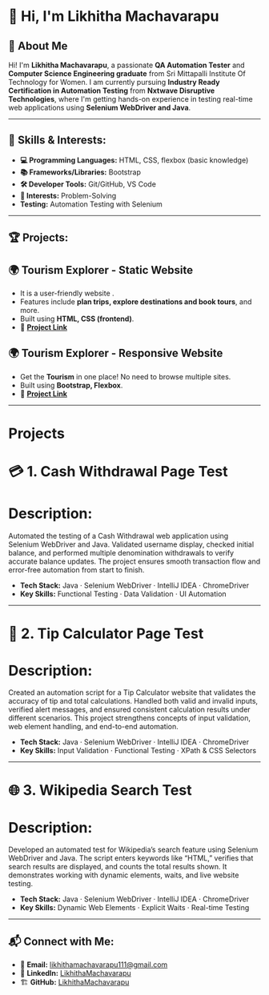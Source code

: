# 👋 Hi, I'm **Likhitha Machavarapu**

## 📌 About Me
Hi! I'm **Likhitha Machavarapu**, a passionate **QA Automation Tester** and **Computer Science Engineering graduate** from Sri Mittapalli Institute Of Technology for Women.
I am currently pursuing **Industry Ready Certification in Automation Testing** from **Nxtwave Disruptive Technologies**, where I'm getting hands-on experience in testing real-time web applications using **Selenium WebDriver and Java**.

---
## 🚀 Skills & Interests:

- **💻 Programming Languages:** HTML, CSS, flexbox (basic knowledge)  
- **📚 Frameworks/Libraries:** Bootstrap    
- **🛠️ Developer Tools:** Git/GitHub, VS Code 
- **🎯 Interests:** Problem-Solving
- **Testing:** Automation Testing with Selenium

---
## 🏆 Projects:

## 🌍 Tourism Explorer - Static Website
- It is a user-friendly website .
- Features include **plan trips, explore destinations and book tours**, and more.
- Built using **HTML, CSS (frontend)**.
- 🔗 **[Project Link](https://github.com/LikhithaMachavarapu11/Static-Website.git)**

## 🌍 Tourism Explorer - Responsive Website
- Get the **Tourism** in one place! No need to browse multiple sites.
- Built using **Bootstrap, Flexbox**.
- 🔗 **[Project Link](https://github.com/LikhithaMachavarapu11/Responsive-Website.git)**

---

# Projects

# 💳 1. Cash Withdrawal Page Test

# Description:
Automated the testing of a Cash Withdrawal web application using Selenium WebDriver and Java.
Validated username display, checked initial balance, and performed multiple denomination withdrawals to verify accurate balance updates.
The project ensures smooth transaction flow and error-free automation from start to finish.

- **Tech Stack:** Java · Selenium WebDriver · IntelliJ IDEA · ChromeDriver
- **Key Skills:** Functional Testing · Data Validation · UI Automation

---

# 🧮 2. Tip Calculator Page Test

# Description:
Created an automation script for a Tip Calculator website that validates the accuracy of tip and total calculations.
Handled both valid and invalid inputs, verified alert messages, and ensured consistent calculation results under different scenarios.
This project strengthens concepts of input validation, web element handling, and end-to-end automation.

- **Tech Stack:** Java · Selenium WebDriver · IntelliJ IDEA · ChromeDriver
- **Key Skills:** Input Validation · Functional Testing · XPath & CSS Selectors

---

# 🌐 3. Wikipedia Search Test

# Description:
Developed an automated test for Wikipedia’s search feature using Selenium WebDriver and Java.
The script enters keywords like “HTML,” verifies that search results are displayed, and counts the total results shown.
It demonstrates working with dynamic elements, waits, and live website testing.

- **Tech Stack:** Java · Selenium WebDriver · IntelliJ IDEA · ChromeDriver
- **Key Skills:** Dynamic Web Elements · Explicit Waits · Real-time Testing

---


## 📬 Connect with Me:

- 📧 **Email:** likhithamachavarapu111@gmail.com  
- 💼 **LinkedIn:** [LikhithaMachavarapu](https://www.linkedin.com/in/likhitha111)  
- 🏗️ **GitHub:** [LikhithaMachavarapu](https://github.com/likhithamachavarapu11)  
